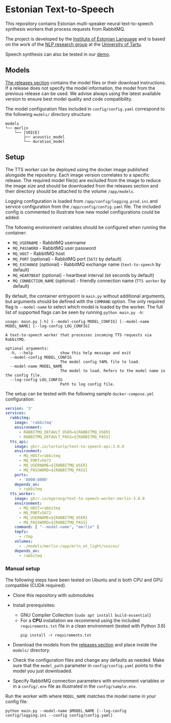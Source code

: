 # Estonian Text-to-Speech

This repository contains Estonian multi-speaker neural text-to-speech synthesis workers that process requests from
RabbitMQ.

The project is developed by the [Institute of Estonian Language](https://www.eki.ee) and is based on the work of the [NLP research group](https://tartunlp.ai) at the [University of Tartu](https://ut.ee).

Speech synthesis can also be tested in our [demo](https://www.eki.ee/heli).

## Models

[The releases section](https://github.com/egerong/text-to-speech-worker/releases) contains the model files or their
download instructions. If a release does not specify the model information, the model from the previous release can
be used. We advise always using the latest available version to ensure best model quality and code compatibility.

The model configuration files included in `config/config.yaml` correspond to the following `models/` directory
structure:

```
models
└── merlin
    └── [VOICE]
        ├── acoustic_model
        └── duration_model
```

## Setup

The TTS worker can be deployed using the docker image published alongside the repository. Each image version correlates
to a specific release. The required model file(s) are excluded from the image to reduce the image size and should be
downloaded from the releases section and their directory should be attached to the volume `/app/models`.

Logging configuration is loaded from `/app/config/logging.prod.ini` and service configuration from the
`/app/config/config.yaml` file. The included config is commented to illustrate how new model configurations could be
added.

The following environment variables should be configured when running the container:

- `MQ_USERNAME` - RabbitMQ username
- `MQ_PASSWORD` - RabbitMQ user password
- `MQ_HOST` - RabbitMQ host
- `MQ_PORT` (optional) - RabbitMQ port (`5672` by default)
- `MQ_EXCHANGE` (optional) - RabbitMQ exchange name (`text-to-speech` by default)
- `MQ_HEARTBEAT` (optional) - heartbeat interval (`60` seconds by default)
- `MQ_CONNECTION_NAME` (optional) - friendly connection name (`TTS worker` by default)

By default, the container entrypoint is `main.py` without additional arguments, but arguments should be defined with the
`COMMAND` option. The only required flag is `--model-name` to select which model is loaded by the worker. The full list
of supported flags can be seen by running `python main.py -h`:

```commandline
usage: main.py [-h] [--model-config MODEL_CONFIG] [--model-name MODEL_NAME] [--log-config LOG_CONFIG]

A text-to-speech worker that processes incoming TTS requests via RabbitMQ.

optional arguments:
  -h, --help            show this help message and exit
  --model-config MODEL_CONFIG
                        The model config YAML file to load.
  --model-name MODEL_NAME
                        The model to load. Refers to the model name in the config file.
  --log-config LOG_CONFIG
                        Path to log config file.
```

The setup can be tested with the following sample `docker-compose.yml` configuration:

```yaml
version: '3'
services:
  rabbitmq:
    image: 'rabbitmq'
    environment:
      - RABBITMQ_DEFAULT_USER=${RABBITMQ_USER}
      - RABBITMQ_DEFAULT_PASS=${RABBITMQ_PASS}
  tts_api:
    image: ghcr.io/tartunlp/text-to-speech-api:3.0.0
    environment:
      - MQ_HOST=rabbitmq
      - MQ_PORT=5672
      - MQ_USERNAME=${RABBITMQ_USER}
      - MQ_PASSWORD=${RABBITMQ_PASS}
    ports:
      - '8000:8000'
    depends_on:
      - rabbitmq
  tts_worker:
    image: ghcr.io/egerong/text-to-speech-worker:merlin-3.0.0
    environment:
      - MQ_HOST=rabbitmq
      - MQ_PORT=5672
      - MQ_USERNAME=${RABBITMQ_USER}
      - MQ_PASSWORD=${RABBITMQ_PASS}
    command: [ "--model-name", "merlin" ]
    tmpfs:
      - /tmp
    volumes:
      - ./models/merlin:/app/mrln_et_light/voices/
    depends_on:
      - rabbitmq
```

### Manual setup

The following steps have been tested on Ubuntu and is both CPU and GPU compatible (CUDA required).

- Clone this repository with submodules
- Install prerequisites:
    - GNU Compiler Collection (`sudo apt install build-essential`)
    - For a **CPU** installation we recommend using the included `requirements.txt` file in a clean environment (tested with
      Python 3.6)
      ```commandline
      pip install -r requirements.txt
      ```


- Download the models from the [releases section](https://github.com/egerong/text-to-speech-worker/releases) and
  place inside the `models/` directory.

- Check the configuration files and change any defaults as needed. Make sure that the `model_path` parameter in
  `config/config.yaml` points to the model you just downloaded.

- Specify RabbitMQ connection parameters with environment variables or in a `config/.env` file as illustrated in the
  `config/sample.env`.

Run the worker with where `MODEL_NAME` matches the model name in your config file:

```commandline
python main.py --model-name $MODEL_NAME [--log-config config/logging.ini --config config/config.yaml]
```

